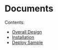 # Documents

Contents:

  * [Overall Design](./architecture.md)
  * [Installation](./installation.md)
  * [Deploy Sample](./sample_deploy_guide.md)
